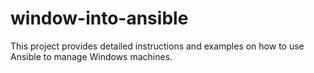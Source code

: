 # window-into-ansible
This project provides detailed instructions and examples on how to use Ansible to manage Windows machines.
